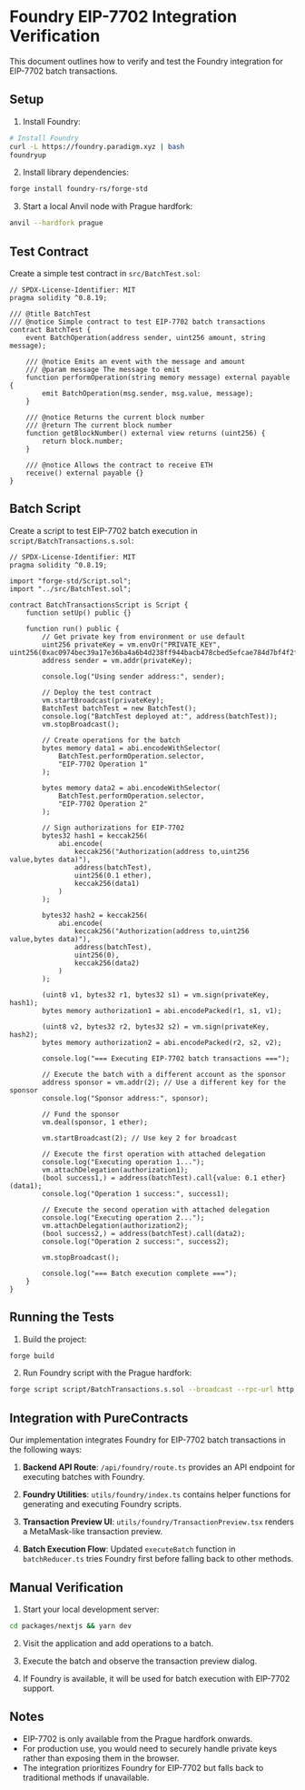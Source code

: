# Foundry EIP-7702 Integration Verification

This document outlines how to verify and test the Foundry integration for EIP-7702 batch transactions.

## Setup

1. Install Foundry:
```bash
# Install Foundry
curl -L https://foundry.paradigm.xyz | bash
foundryup
```

2. Install library dependencies:
```bash
forge install foundry-rs/forge-std
```

3. Start a local Anvil node with Prague hardfork:
```bash
anvil --hardfork prague
```

## Test Contract

Create a simple test contract in `src/BatchTest.sol`:

```solidity
// SPDX-License-Identifier: MIT
pragma solidity ^0.8.19;

/// @title BatchTest
/// @notice Simple contract to test EIP-7702 batch transactions
contract BatchTest {
    event BatchOperation(address sender, uint256 amount, string message);
    
    /// @notice Emits an event with the message and amount
    /// @param message The message to emit
    function performOperation(string memory message) external payable {
        emit BatchOperation(msg.sender, msg.value, message);
    }
    
    /// @notice Returns the current block number
    /// @return The current block number
    function getBlockNumber() external view returns (uint256) {
        return block.number;
    }
    
    /// @notice Allows the contract to receive ETH
    receive() external payable {}
}
```

## Batch Script

Create a script to test EIP-7702 batch execution in `script/BatchTransactions.s.sol`:

```solidity
// SPDX-License-Identifier: MIT
pragma solidity ^0.8.19;

import "forge-std/Script.sol";
import "../src/BatchTest.sol";

contract BatchTransactionsScript is Script {
    function setUp() public {}

    function run() public {
        // Get private key from environment or use default
        uint256 privateKey = vm.envOr("PRIVATE_KEY", uint256(0xac0974bec39a17e36ba4a6b4d238ff944bacb478cbed5efcae784d7bf4f2ff80));
        address sender = vm.addr(privateKey);
        
        console.log("Using sender address:", sender);
        
        // Deploy the test contract
        vm.startBroadcast(privateKey);
        BatchTest batchTest = new BatchTest();
        console.log("BatchTest deployed at:", address(batchTest));
        vm.stopBroadcast();
        
        // Create operations for the batch
        bytes memory data1 = abi.encodeWithSelector(
            BatchTest.performOperation.selector,
            "EIP-7702 Operation 1"
        );
        
        bytes memory data2 = abi.encodeWithSelector(
            BatchTest.performOperation.selector,
            "EIP-7702 Operation 2"
        );
        
        // Sign authorizations for EIP-7702
        bytes32 hash1 = keccak256(
            abi.encode(
                keccak256("Authorization(address to,uint256 value,bytes data)"),
                address(batchTest),
                uint256(0.1 ether),
                keccak256(data1)
            )
        );
        
        bytes32 hash2 = keccak256(
            abi.encode(
                keccak256("Authorization(address to,uint256 value,bytes data)"),
                address(batchTest),
                uint256(0),
                keccak256(data2)
            )
        );
        
        (uint8 v1, bytes32 r1, bytes32 s1) = vm.sign(privateKey, hash1);
        bytes memory authorization1 = abi.encodePacked(r1, s1, v1);
        
        (uint8 v2, bytes32 r2, bytes32 s2) = vm.sign(privateKey, hash2);
        bytes memory authorization2 = abi.encodePacked(r2, s2, v2);
        
        console.log("=== Executing EIP-7702 batch transactions ===");
        
        // Execute the batch with a different account as the sponsor
        address sponsor = vm.addr(2); // Use a different key for the sponsor
        console.log("Sponsor address:", sponsor);
        
        // Fund the sponsor
        vm.deal(sponsor, 1 ether);
        
        vm.startBroadcast(2); // Use key 2 for broadcast
        
        // Execute the first operation with attached delegation
        console.log("Executing operation 1...");
        vm.attachDelegation(authorization1);
        (bool success1,) = address(batchTest).call{value: 0.1 ether}(data1);
        console.log("Operation 1 success:", success1);
        
        // Execute the second operation with attached delegation
        console.log("Executing operation 2...");
        vm.attachDelegation(authorization2);
        (bool success2,) = address(batchTest).call(data2);
        console.log("Operation 2 success:", success2);
        
        vm.stopBroadcast();
        
        console.log("=== Batch execution complete ===");
    }
}
```

## Running the Tests

1. Build the project:
```bash
forge build
```

2. Run Foundry script with the Prague hardfork:
```bash
forge script script/BatchTransactions.s.sol --broadcast --rpc-url http://localhost:8545 --hardfork prague
```

## Integration with PureContracts

Our implementation integrates Foundry for EIP-7702 batch transactions in the following ways:

1. **Backend API Route**: `/api/foundry/route.ts` provides an API endpoint for executing batches with Foundry.

2. **Foundry Utilities**: `utils/foundry/index.ts` contains helper functions for generating and executing Foundry scripts.

3. **Transaction Preview UI**: `utils/foundry/TransactionPreview.tsx` renders a MetaMask-like transaction preview.

4. **Batch Execution Flow**: Updated `executeBatch` function in `batchReducer.ts` tries Foundry first before falling back to other methods.

## Manual Verification

1. Start your local development server:
```bash
cd packages/nextjs && yarn dev
```

2. Visit the application and add operations to a batch.

3. Execute the batch and observe the transaction preview dialog.

4. If Foundry is available, it will be used for batch execution with EIP-7702 support.

## Notes

- EIP-7702 is only available from the Prague hardfork onwards.
- For production use, you would need to securely handle private keys rather than exposing them in the browser.
- The integration prioritizes Foundry for EIP-7702 but falls back to traditional methods if unavailable. 